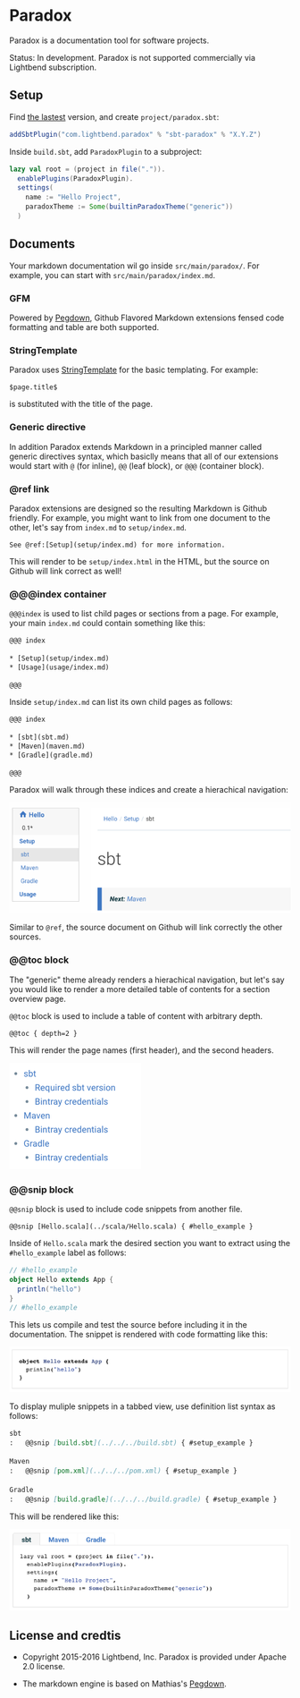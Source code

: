 Paradox
=======

Paradox is a documentation tool for software projects.

Status: In development. Paradox is not supported commercially via Lightbend subscription.

Setup
-----

Find [the lastest](https://github.com/lightbend/paradox/releases) version, and create `project/paradox.sbt`:

```scala
addSbtPlugin("com.lightbend.paradox" % "sbt-paradox" % "X.Y.Z")
```

Inside `build.sbt`, add `ParadoxPlugin` to a subproject:

```scala
lazy val root = (project in file(".")).
  enablePlugins(ParadoxPlugin).
  settings(
    name := "Hello Project",
    paradoxTheme := Some(builtinParadoxTheme("generic"))
  )
```

Documents
---------

Your markdown documentation wil go inside `src/main/paradox/`. For example, you can start with `src/main/paradox/index.md`.

### GFM

Powered by [Pegdown][pegdown], Github Flavored Markdown extensions fensed code formatting and table are both supported.

### StringTemplate

Paradox uses [StringTemplate][st] for the basic templating. For example:

```
$page.title$
```

is substituted with the title of the page.

### Generic directive

In addition Paradox extends Markdown in a principled manner called generic directives syntax,
which basiclly means that all of our extensions would start with `@` (for inline), `@@` (leaf block), or `@@@` (container block).

### @ref link

Paradox extensions are designed so the resulting Markdown is Github friendly.
For example, you might want to link from one document to the other, let's say from `index.md` to `setup/index.md`.

```
See @ref:[Setup](setup/index.md) for more information.
```

This will render to be `setup/index.html` in the HTML, but the source on Github will link correct as well!

### @@@index container

`@@@index` is used to list child pages or sections from a page.
For example, your main `index.md` could contain something like this:

```
@@@ index

* [Setup](setup/index.md)
* [Usage](usage/index.md)

@@@
```

Inside `setup/index.md` can list its own child pages as follows:


```
@@@ index

* [sbt](sbt.md)
* [Maven](maven.md)
* [Gradle](gradle.md)

@@@
```

Paradox will walk through these indices and create a hierachical navigation:

![index](docs/index.png)

Similar to `@ref`, the source document on Github will link correctly the other sources.

### @@toc block

The "generic" theme already renders a hierachical navigation,
but let's say you would like to render a more detailed table of contents for a section overview page.

`@@toc` block is used to include a table of content with arbitrary depth.

```
@@toc { depth=2 }
```

This will render the page names (first header), and the second headers.

![toc](docs/toc.png)

### @@snip block

`@@snip` block is used to include code snippets from another file.

```
@@snip [Hello.scala](../scala/Hello.scala) { #hello_example }
```

Inside of `Hello.scala` mark the desired section you want to extract using the `#hello_example` label as follows:

```scala
// #hello_example
object Hello extends App {
  println("hello")
}
// #hello_example
```

This lets us compile and test the source before including it in the documentation.
The snippet is rendered with code formatting like this:

![snip](docs/snip.png)

To display muliple snippets in a tabbed view, use definition list syntax as follows:

```markdown
sbt
:   @@snip [build.sbt](../../../build.sbt) { #setup_example }

Maven
:   @@snip [pom.xml](../../../pom.xml) { #setup_example }

Gradle
:   @@snip [build.gradle](../../../build.gradle) { #setup_example }
```

This will be rendered like this:

![multi_snip](docs/multi_snip.png)

License and credtis
-------------------

- Copyright 2015-2016 Lightbend, Inc. Paradox is provided under Apache 2.0 license.
- The markdown engine is based on Mathias's [Pegdown][pegdown].

  [pegdown]: http://pegdown.org
  [st]: http://www.stringtemplate.org/
